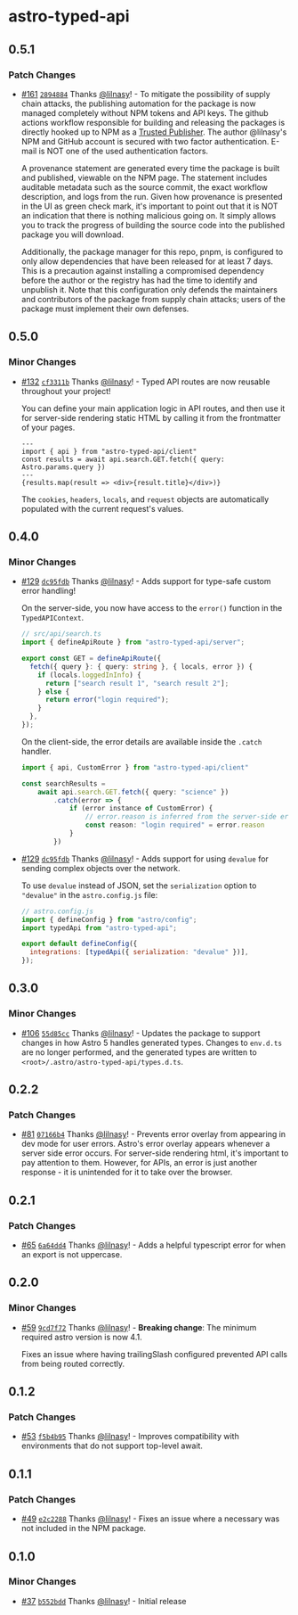 # astro-typed-api

## 0.5.1

### Patch Changes

- [#161](https://github.com/lilnasy/gratelets/pull/161) [`2894884`](https://github.com/lilnasy/gratelets/commit/2894884712498db4b710fdf4398d6e51b225a816) Thanks [@lilnasy](https://github.com/lilnasy)! - To mitigate the possibility of supply chain attacks, the publishing automation for the package is now managed completely without NPM tokens and API keys. The github actions workflow responsible for building and releasing the packages is directly hooked up to NPM as a [Trusted Publisher](https://docs.npmjs.com/trusted-publishers#how-trusted-publishing-works). The author @lilnasy's NPM and GitHub account is secured with two factor authentication. E-mail is NOT one of the used authentication factors.

  A provenance statement are generated every time the package is built and published, viewable on the NPM page. The statement includes auditable metadata such as the source commit, the exact workflow description, and logs from the run. Given how provenance is presented in the UI as green check mark, it's important to point out that it is NOT an indication that there is nothing malicious going on. It simply allows you to track the progress of building the source code into the published package you will download.

  Additionally, the package manager for this repo, pnpm, is configured to only allow dependencies that have been released for at least 7 days. This is a precaution against installing a compromised dependency before the author or the registry has had the time to identify and unpublish it. Note that this configuration only defends the maintainers and contributors of the package from supply chain attacks; users of the package must implement their own defenses.

## 0.5.0

### Minor Changes

- [#132](https://github.com/lilnasy/gratelets/pull/132) [`cf3311b`](https://github.com/lilnasy/gratelets/commit/cf3311b9fe194456999bae58a403beeb3790d68b) Thanks [@lilnasy](https://github.com/lilnasy)! - Typed API routes are now reusable throughout your project!

  You can define your main application logic in API routes, and then use it for server-side rendering static HTML by calling it from the frontmatter of your pages.

  ```astro
  ---
  import { api } from "astro-typed-api/client"
  const results = await api.search.GET.fetch({ query: Astro.params.query })
  ---
  {results.map(result => <div>{result.title}</div>)}
  ```

  The `cookies`, `headers`, `locals`, and `request` objects are automatically populated with the current request's values.

## 0.4.0

### Minor Changes

- [#129](https://github.com/lilnasy/gratelets/pull/129) [`dc95fdb`](https://github.com/lilnasy/gratelets/commit/dc95fdb6b6eec49ad4f21f3b6863dbf7f4436dc0) Thanks [@lilnasy](https://github.com/lilnasy)! - Adds support for type-safe custom error handling!

  On the server-side, you now have access to the `error()` function in the `TypedAPIContext`.

  ```ts
  // src/api/search.ts
  import { defineApiRoute } from "astro-typed-api/server";

  export const GET = defineApiRoute({
    fetch({ query }: { query: string }, { locals, error }) {
      if (locals.loggedInInfo) {
        return ["search result 1", "search result 2"];
      } else {
        return error("login required");
      }
    },
  });
  ```

  On the client-side, the error details are available inside the `.catch` handler.

  ```ts
  import { api, CustomError } from "astro-typed-api/client"

  const searchResults =
      await api.search.GET.fetch({ query: "science" })
          .catch(error => {
              if (error instance of CustomError) {
                  // error.reason is inferred from the server-side error() call
                  const reason: "login required" = error.reason
              }
          })
  ```

- [#129](https://github.com/lilnasy/gratelets/pull/129) [`dc95fdb`](https://github.com/lilnasy/gratelets/commit/dc95fdb6b6eec49ad4f21f3b6863dbf7f4436dc0) Thanks [@lilnasy](https://github.com/lilnasy)! - Adds support for using `devalue` for sending complex objects over the network.

  To use `devalue` instead of JSON, set the `serialization` option to `"devalue"` in the `astro.config.js` file:

  ```js
  // astro.config.js
  import { defineConfig } from "astro/config";
  import typedApi from "astro-typed-api";

  export default defineConfig({
    integrations: [typedApi({ serialization: "devalue" })],
  });
  ```

## 0.3.0

### Minor Changes

- [#106](https://github.com/lilnasy/gratelets/pull/106) [`55d85cc`](https://github.com/lilnasy/gratelets/commit/55d85cc9ad4272636e282cc9ba151c702d2beddf) Thanks [@lilnasy](https://github.com/lilnasy)! - Updates the package to support changes in how Astro 5 handles generated types. Changes to `env.d.ts` are no longer performed, and the generated types are written to `<root>/.astro/astro-typed-api/types.d.ts`.

## 0.2.2

### Patch Changes

- [#81](https://github.com/lilnasy/gratelets/pull/81) [`07166b4`](https://github.com/lilnasy/gratelets/commit/07166b4b972c64d40586d4d5d84996c7577435b5) Thanks [@lilnasy](https://github.com/lilnasy)! - Prevents error overlay from appearing in dev mode for user errors. Astro's error overlay appears whenever a server side error occurs. For server-side rendering html, it's important to pay attention to them. However, for APIs, an error is just another response - it is unintended for it to take over the browser.

## 0.2.1

### Patch Changes

- [#65](https://github.com/lilnasy/gratelets/pull/65) [`6a64dd4`](https://github.com/lilnasy/gratelets/commit/6a64dd4dbb2f6b07d9eb2ff52e63e8955301f9d2) Thanks [@lilnasy](https://github.com/lilnasy)! - Adds a helpful typescript error for when an export is not uppercase.

## 0.2.0

### Minor Changes

- [#59](https://github.com/lilnasy/gratelets/pull/59) [`9cd7f72`](https://github.com/lilnasy/gratelets/commit/9cd7f72c53d0ebd2b921ab1026e7c553f0d67316) Thanks [@lilnasy](https://github.com/lilnasy)! - **Breaking change**: The minimum required astro version is now 4.1.

  Fixes an issue where having trailingSlash configured prevented API calls from being routed correctly.

## 0.1.2

### Patch Changes

- [#53](https://github.com/lilnasy/gratelets/pull/53) [`f5b4b95`](https://github.com/lilnasy/gratelets/commit/f5b4b954765ac6e45a1c192350d491a8a0f402ac) Thanks [@lilnasy](https://github.com/lilnasy)! - Improves compatibility with environments that do not support top-level await.

## 0.1.1

### Patch Changes

- [#49](https://github.com/lilnasy/gratelets/pull/49) [`e2c2288`](https://github.com/lilnasy/gratelets/commit/e2c22884aea08d3448bd682f87f7bafcfef1e09d) Thanks [@lilnasy](https://github.com/lilnasy)! - Fixes an issue where a necessary was not included in the NPM package.

## 0.1.0

### Minor Changes

- [#37](https://github.com/lilnasy/gratelets/pull/37) [`b552bdd`](https://github.com/lilnasy/gratelets/commit/b552bdd56a367b1961d6ef41ebbba042595acf0b) Thanks [@lilnasy](https://github.com/lilnasy)! - Initial release
